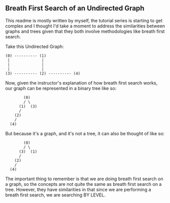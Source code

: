 ## Breath First Search of an Undirected Graph

This readme is mostly written by myself, the tutorial series is starting to get
complex and I thought I'd take a moment to address the similarities between
graphs and trees given that they both involve methodologies like breath first search.

Take this Undirected Graph:

```
(0) ---------- (1)
 |              |
 |              |
 |              |
(3) ---------- (2) ---------- (4)
```

Now, given the instructor's explanation of how breath first search works, our
graph can be represented in a binary tree like so:

```
        (0)
        / \
      (1)  (3)
      /
    (2)
    /
  (4)
```

But because it's a graph, and it's not a tree, it can also be thought of like
so:

```
        (0)
        / \
      (3)  (1)
      /
    (2)
    /
  (4)
```

The important thing to remember is that we are doing breath first search on a
graph, so the concepts are not quite the same as breath first search on a tree.
However, they have similarities in that since we are performing a breath first
search, we are searching BY LEVEL.
